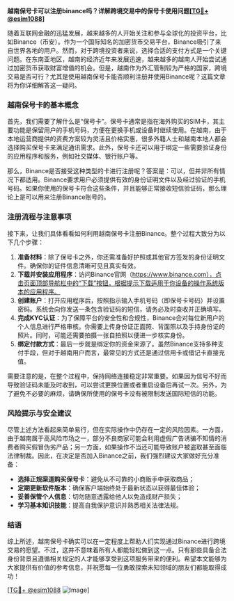 **越南保号卡可以注册binance吗？详解跨境交易中的保号卡使用问题[[TG💪+ @esim1088](https://t.me/s/esim1088)]**

随着互联网金融的迅猛发展，越来越多的人开始关注和参与全球化的投资平台，比如Binance（币安）。作为一个国际知名的加密货币交易平台，Binance吸引了来自世界各地的用户。然而，对于跨境投资者来说，选择合适的支付方式是一个关键问题。在东南亚地区，越南的经济近年来发展迅速，越来越多的越南人开始尝试通过加密货币获取财富增值的机会。但是，越南作为外汇管制较为严格的国家，跨境交易是否可行？尤其是使用越南保号卡能否顺利注册并使用Binance呢？这篇文章将为你详细解答这一疑问。

### 越南保号卡的基本概念

首先，我们需要了解什么是“保号卡”。保号卡通常是指在海外购买的SIM卡，其主要功能是保留用户的手机号码，方便在更换手机或设备时继续使用。在越南，由于本地运营商提供的资费方案较为灵活且价格实惠，很多外籍人士和越南本地人都会选择购买保号卡来满足通讯需求。此外，保号卡还可以用于绑定一些需要验证身份的应用程序和服务，例如社交媒体、银行账户等。

那么，Binance是否接受这种类型的卡进行注册呢？答案是：可以，但并非所有情况下都适用。Binance要求用户必须提供有效的身份证明文件以及经过验证的手机号码。如果你使用的保号卡符合这些条件，并且能够正常接收短信验证码，那么理论上是可以用来注册Binance账号的。

### 注册流程与注意事项

接下来，让我们具体看看如何利用越南保号卡注册Binance。整个过程大致分为以下几个步骤：

1. **准备材料**：除了保号卡之外，你还需准备好护照或其他官方签发的身份证明文件。确保你的证件信息清晰可见且真实有效。
2. **下载并安装应用程序**：访问Binance官网（https://www.binance.com），点击页面顶部导航栏中的“下载”按钮，根据提示下载适用于你设备的操作系统版本的应用程序。
3. **创建账户**：打开应用程序后，按照指示输入手机号码（即保号卡号码）并设置密码。系统会向你发送一条包含验证码的短信，请务必及时查收并正确填写。
4. **完成KYC认证**：为了保障平台的安全性和合规性，Binance会对每位新用户的个人信息进行严格审核。你需要上传身份证正面照、背面照以及手持身份证的照片。同时，可能还需要拍摄一张自拍照以便进一步核实身份。
5. **绑定付款方式**：最后一步就是绑定你的资金来源了。虽然Binance支持多种支付手段，但对于越南用户而言，最常见的方式还是通过信用卡或借记卡直接充值。

需要注意的是，在整个过程中，保持网络连接稳定非常重要。如果因为信号不好而导致验证码未能及时收到，可以尝试更换位置或者重启设备后再试一次。另外，为了避免不必要的麻烦，请确保所使用的保号卡没有被限制发送国际短信的功能。

### 风险提示与安全建议

尽管上述方法看起来简单易行，但在实际操作中仍存在一定的风险因素。一方面，由于越南属于高风险市场之一，部分不良商家可能会利用虚假广告诱骗不知情的消费者购买假冒伪劣产品；另一方面，如果操作不当还可能导致账户被盗取甚至面临法律制裁。因此，在决定是否加入Binance之前，我们强烈建议大家做好充分准备：

- **选择正规渠道购买保号卡**：避免从不可靠的小商贩手中获取商品；
- **定期更新软件版本**：确保客户端始终处于最新状态以获得最佳体验；
- **妥善保管个人信息**：切勿随意透露给他人以免造成财产损失；
- **学习基本知识技能**：提高自我保护意识并熟悉相关法律法规。

### 结语

综上所述，越南保号卡确实可以在一定程度上帮助人们实现通过Binance进行跨境交易的愿望。不过，这并不意味着所有人都能轻松做到这一点。只有那些具备合法身份背景且遵循相关规定的人才能够享受到这项服务带来的便利。希望本文能够为大家提供有价值的参考信息，并祝愿每一位勇敢探索未知领域的朋友们都能取得成功！

[[TG💪+ @esim1088](https://t.me/s/esim1088) ![Image](https://i.postimg.cc/4NQfJmqS/Snipaste-2025-05-13-00-14-12.png)]